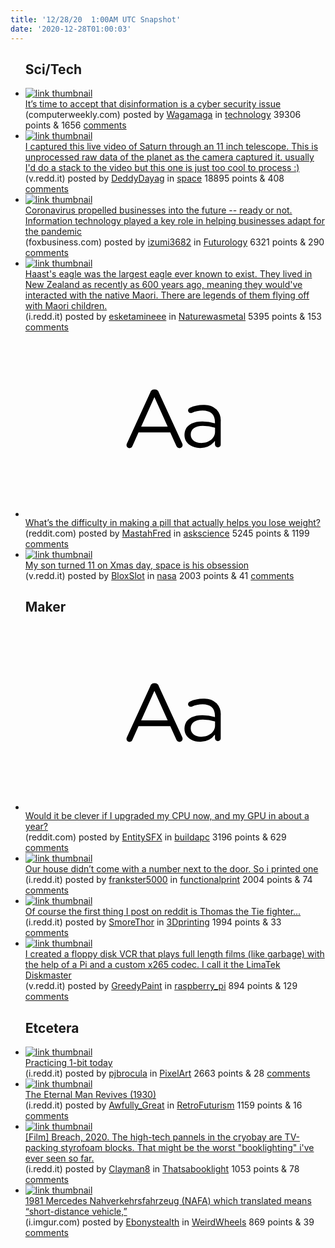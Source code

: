 ```yaml
---
title: '12/28/20  1:00AM UTC Snapshot'
date: '2020-12-28T01:00:03'
---
```

<ul>
<h2>Sci/Tech</h2>

<li><a href='https://www.computerweekly.com/opinion/Its-time-to-accept-that-disinformation-is-a-cyber-security-issue'><img src='https://b.thumbs.redditmedia.com/wsmd2wqQR3bcBOmBCvdB2kjONWdhijppNmYlBtv28-g.jpg' alt='link thumbnail'></a><div><div class='linkTitle'><a href='https://www.computerweekly.com/opinion/Its-time-to-accept-that-disinformation-is-a-cyber-security-issue'>It’s time to accept that disinformation is a cyber security issue</a></div>(computerweekly.com) posted by <a href='https://www.reddit.com/user/Wagamaga'>Wagamaga</a> in <a href='https://www.reddit.com/r/technology'>technology</a> 39306 points & 1656 <a href='https://www.reddit.com/r/technology/comments/kl7te4/its_time_to_accept_that_disinformation_is_a_cyber/'>comments</a></div></li>

<li><a href='https://v.redd.it/q19h5044gp761'><img src='https://b.thumbs.redditmedia.com/EWG52dzoMCG8GW1wwda4QqyojBgeGYVSIgecb9Zl6iY.jpg' alt='link thumbnail'></a><div><div class='linkTitle'><a href='https://v.redd.it/q19h5044gp761'>I captured this live video of Saturn through an 11 inch telescope. This is unprocessed raw data of the planet as the camera captured it. usually I'd do a stack to the video but this one is just too cool to process :)</a></div>(v.redd.it) posted by <a href='https://www.reddit.com/user/DeddyDayag'>DeddyDayag</a> in <a href='https://www.reddit.com/r/space'>space</a> 18895 points & 408 <a href='https://www.reddit.com/r/space/comments/kl1e4a/i_captured_this_live_video_of_saturn_through_an/'>comments</a></div></li>

<li><a href='https://www.foxbusiness.com/economy/covid-19-propelled-businesses-into-the-future-ready-or-not'><img src='https://b.thumbs.redditmedia.com/l5zE1N0Oi8hNJCzGFEVTs5YebyKD1tmCE4M7WAnRdio.jpg' alt='link thumbnail'></a><div><div class='linkTitle'><a href='https://www.foxbusiness.com/economy/covid-19-propelled-businesses-into-the-future-ready-or-not'>Coronavirus propelled businesses into the future -- ready or not. Information technology played a key role in helping businesses adapt for the pandemic</a></div>(foxbusiness.com) posted by <a href='https://www.reddit.com/user/izumi3682'>izumi3682</a> in <a href='https://www.reddit.com/r/Futurology'>Futurology</a> 6321 points & 290 <a href='https://www.reddit.com/r/Futurology/comments/kl0awv/coronavirus_propelled_businesses_into_the_future/'>comments</a></div></li>

<li><a href='https://i.redd.it/zm1b501fbq761.jpg'><img src='https://a.thumbs.redditmedia.com/2z67b9T-KiLZSD3FiXM8YG5OdUIgW6c5MZ3RozIbBU0.jpg' alt='link thumbnail'></a><div><div class='linkTitle'><a href='https://i.redd.it/zm1b501fbq761.jpg'>Haast's eagle was the largest eagle ever known to exist. They lived in New Zealand as recently as 600 years ago, meaning they would've interacted with the native Maori. There are legends of them flying off with Maori children.</a></div>(i.redd.it) posted by <a href='https://www.reddit.com/user/esketamineee'>esketamineee</a> in <a href='https://www.reddit.com/r/Naturewasmetal'>Naturewasmetal</a> 5395 points & 153 <a href='https://www.reddit.com/r/Naturewasmetal/comments/kl3fee/haasts_eagle_was_the_largest_eagle_ever_known_to/'>comments</a></div></li>

<li><a href='https://www.reddit.com/r/askscience/comments/kl1wk6/whats_the_difficulty_in_making_a_pill_that/'><svg version='1.1' viewBox='-34 -12 104 64' preserveAspectRatio='xMidYMid slice' xmlns='http://www.w3.org/2000/svg' xmlns:xlink='http://www.w3.org/1999/xlink'>
    <title>text link thumbnail</title>
    <path d='M12.19,8.84a1.45,1.45,0,0,0-1.4-1h-.12a1.46,1.46,0,0,0-1.42,1L1.14,26.56a1.29,1.29,0,0,0-.14.59,1,1,0,0,0,1,1,1.12,1.12,0,0,0,1.08-.77l2.08-4.65h11l2.08,4.59a1.24,1.24,0,0,0,1.12.83,1.08,1.08,0,0,0,1.08-1.08,1.64,1.64,0,0,0-.14-.57ZM6.08,20.71l4.59-10.22,4.6,10.22Z'>
    </path>
    <path d='M32.24,14.78A6.35,6.35,0,0,0,27.6,13.2a11.36,11.36,0,0,0-4.7,1,1,1,0,0,0-.58.89,1,1,0,0,0,.94.92,1.23,1.23,0,0,0,.39-.08,8.87,8.87,0,0,1,3.72-.81c2.7,0,4.28,1.33,4.28,3.92v.5a15.29,15.29,0,0,0-4.42-.61c-3.64,0-6.14,1.61-6.14,4.64v.05c0,2.95,2.7,4.48,5.37,4.48a6.29,6.29,0,0,0,5.19-2.48V26.9a1,1,0,0,0,1,1,1,1,0,0,0,1-1.06V19A5.71,5.71,0,0,0,32.24,14.78Zm-.56,7.7c0,2.28-2.17,3.89-4.81,3.89-1.94,0-3.61-1.06-3.61-2.86v-.06c0-1.8,1.5-3,4.2-3a15.2,15.2,0,0,1,4.22.61Z'>
    </path>
    </svg></a><div><div class='linkTitle'><a href='https://www.reddit.com/r/askscience/comments/kl1wk6/whats_the_difficulty_in_making_a_pill_that/'>What’s the difficulty in making a pill that actually helps you lose weight?</a></div>(reddit.com) posted by <a href='https://www.reddit.com/user/MastahFred'>MastahFred</a> in <a href='https://www.reddit.com/r/askscience'>askscience</a> 5245 points & 1199 <a href='https://www.reddit.com/r/askscience/comments/kl1wk6/whats_the_difficulty_in_making_a_pill_that/'>comments</a></div></li>

<li><a href='https://v.redd.it/lrchbko19r761'><img src='https://b.thumbs.redditmedia.com/uQ98T4CdrHLBojbeRkcjb2pxs5j7DpLFykn_RSPjIZo.jpg' alt='link thumbnail'></a><div><div class='linkTitle'><a href='https://v.redd.it/lrchbko19r761'>My son turned 11 on Xmas day, space is his obsession</a></div>(v.redd.it) posted by <a href='https://www.reddit.com/user/BloxSlot'>BloxSlot</a> in <a href='https://www.reddit.com/r/nasa'>nasa</a> 2003 points & 41 <a href='https://www.reddit.com/r/nasa/comments/kl6di9/my_son_turned_11_on_xmas_day_space_is_his/'>comments</a></div></li>

<h2>Maker</h2>

<li><a href='https://www.reddit.com/r/buildapc/comments/kl3n4l/would_it_be_clever_if_i_upgraded_my_cpu_now_and/'><svg version='1.1' viewBox='-34 -12 104 64' preserveAspectRatio='xMidYMid slice' xmlns='http://www.w3.org/2000/svg' xmlns:xlink='http://www.w3.org/1999/xlink'>
    <title>text link thumbnail</title>
    <path d='M12.19,8.84a1.45,1.45,0,0,0-1.4-1h-.12a1.46,1.46,0,0,0-1.42,1L1.14,26.56a1.29,1.29,0,0,0-.14.59,1,1,0,0,0,1,1,1.12,1.12,0,0,0,1.08-.77l2.08-4.65h11l2.08,4.59a1.24,1.24,0,0,0,1.12.83,1.08,1.08,0,0,0,1.08-1.08,1.64,1.64,0,0,0-.14-.57ZM6.08,20.71l4.59-10.22,4.6,10.22Z'>
    </path>
    <path d='M32.24,14.78A6.35,6.35,0,0,0,27.6,13.2a11.36,11.36,0,0,0-4.7,1,1,1,0,0,0-.58.89,1,1,0,0,0,.94.92,1.23,1.23,0,0,0,.39-.08,8.87,8.87,0,0,1,3.72-.81c2.7,0,4.28,1.33,4.28,3.92v.5a15.29,15.29,0,0,0-4.42-.61c-3.64,0-6.14,1.61-6.14,4.64v.05c0,2.95,2.7,4.48,5.37,4.48a6.29,6.29,0,0,0,5.19-2.48V26.9a1,1,0,0,0,1,1,1,1,0,0,0,1-1.06V19A5.71,5.71,0,0,0,32.24,14.78Zm-.56,7.7c0,2.28-2.17,3.89-4.81,3.89-1.94,0-3.61-1.06-3.61-2.86v-.06c0-1.8,1.5-3,4.2-3a15.2,15.2,0,0,1,4.22.61Z'>
    </path>
    </svg></a><div><div class='linkTitle'><a href='https://www.reddit.com/r/buildapc/comments/kl3n4l/would_it_be_clever_if_i_upgraded_my_cpu_now_and/'>Would it be clever if I upgraded my CPU now, and my GPU in about a year?</a></div>(reddit.com) posted by <a href='https://www.reddit.com/user/EntitySFX'>EntitySFX</a> in <a href='https://www.reddit.com/r/buildapc'>buildapc</a> 3196 points & 629 <a href='https://www.reddit.com/r/buildapc/comments/kl3n4l/would_it_be_clever_if_i_upgraded_my_cpu_now_and/'>comments</a></div></li>

<li><a href='https://i.redd.it/lc0mdlbxbq761.jpg'><img src='https://b.thumbs.redditmedia.com/NpgB1Z2HruSP0SKM7pPIyP4Z5HopbgsIPD6NcaLnIQE.jpg' alt='link thumbnail'></a><div><div class='linkTitle'><a href='https://i.redd.it/lc0mdlbxbq761.jpg'>Our house didn’t come with a number next to the door. So i printed one</a></div>(i.redd.it) posted by <a href='https://www.reddit.com/user/frankster5000'>frankster5000</a> in <a href='https://www.reddit.com/r/functionalprint'>functionalprint</a> 2004 points & 74 <a href='https://www.reddit.com/r/functionalprint/comments/kl3grk/our_house_didnt_come_with_a_number_next_to_the/'>comments</a></div></li>

<li><a href='https://i.redd.it/ii5ss3ub9o761.jpg'><img src='https://a.thumbs.redditmedia.com/sFykDa4Dta1VEQb41Uho1sXZCzQTia2dfPUGpfNODF8.jpg' alt='link thumbnail'></a><div><div class='linkTitle'><a href='https://i.redd.it/ii5ss3ub9o761.jpg'>Of course the first thing I post on reddit is Thomas the Tie fighter...</a></div>(i.redd.it) posted by <a href='https://www.reddit.com/user/SmoreThor'>SmoreThor</a> in <a href='https://www.reddit.com/r/3Dprinting'>3Dprinting</a> 1994 points & 33 <a href='https://www.reddit.com/r/3Dprinting/comments/kkynk3/of_course_the_first_thing_i_post_on_reddit_is/'>comments</a></div></li>

<li><a href='https://v.redd.it/zahhf6wtoo761'><img src='https://b.thumbs.redditmedia.com/cnziR9hv7-yUzyUPWOOR4j_ROnpJVhDtbAEGZEADBQM.jpg' alt='link thumbnail'></a><div><div class='linkTitle'><a href='https://v.redd.it/zahhf6wtoo761'>I created a floppy disk VCR that plays full length films (like garbage) with the help of a Pi and a custom x265 codec. I call it the LimaTek Diskmaster</a></div>(v.redd.it) posted by <a href='https://www.reddit.com/user/GreedyPaint'>GreedyPaint</a> in <a href='https://www.reddit.com/r/raspberry_pi'>raspberry_pi</a> 894 points & 129 <a href='https://www.reddit.com/r/raspberry_pi/comments/kkzpuk/i_created_a_floppy_disk_vcr_that_plays_full/'>comments</a></div></li>

<h2>Etcetera</h2>

<li><a href='https://i.redd.it/1i3iqonvzp761.png'><img src='https://b.thumbs.redditmedia.com/_mWkzKfDZvRyDve8fFA8Y7KlY0aSxp9UbEia5kNBb5g.jpg' alt='link thumbnail'></a><div><div class='linkTitle'><a href='https://i.redd.it/1i3iqonvzp761.png'>Practicing 1-bit today</a></div>(i.redd.it) posted by <a href='https://www.reddit.com/user/pjbrocula'>pjbrocula</a> in <a href='https://www.reddit.com/r/PixelArt'>PixelArt</a> 2663 points & 28 <a href='https://www.reddit.com/r/PixelArt/comments/kl2lwu/practicing_1bit_today/'>comments</a></div></li>

<li><a href='https://i.redd.it/3gcgkluh8q761.jpg'><img src='https://b.thumbs.redditmedia.com/x2RJjq7BLhWlLHRUlPTbnC7qZla2B4BS-aO1wWDeGEM.jpg' alt='link thumbnail'></a><div><div class='linkTitle'><a href='https://i.redd.it/3gcgkluh8q761.jpg'>The Eternal Man Revives (1930)</a></div>(i.redd.it) posted by <a href='https://www.reddit.com/user/Awfully_Great'>Awfully_Great</a> in <a href='https://www.reddit.com/r/RetroFuturism'>RetroFuturism</a> 1159 points & 16 <a href='https://www.reddit.com/r/RetroFuturism/comments/kl38cf/the_eternal_man_revives_1930/'>comments</a></div></li>

<li><a href='https://i.redd.it/x7gpz2wprm761.jpg'><img src='https://b.thumbs.redditmedia.com/9H2qPlB28JCmbOlXVoSqNVln6fctCVtJXZt8wgRH57U.jpg' alt='link thumbnail'></a><div><div class='linkTitle'><a href='https://i.redd.it/x7gpz2wprm761.jpg'>[Film] Breach, 2020. The high-tech pannels in the cryobay are TV-packing styrofoam blocks. That might be the worst "booklighting" i've ever seen so far.</a></div>(i.redd.it) posted by <a href='https://www.reddit.com/user/Clayman8'>Clayman8</a> in <a href='https://www.reddit.com/r/Thatsabooklight'>Thatsabooklight</a> 1053 points & 78 <a href='https://www.reddit.com/r/Thatsabooklight/comments/kku7iv/film_breach_2020_the_hightech_pannels_in_the/'>comments</a></div></li>

<li><a href='https://i.imgur.com/9SVLYTA.jpg'><img src='https://b.thumbs.redditmedia.com/_cllefkdSIj8ySsy6egTgzpf3Ite7cstphS8F8tOu1s.jpg' alt='link thumbnail'></a><div><div class='linkTitle'><a href='https://i.imgur.com/9SVLYTA.jpg'>1981 Mercedes Nahverkehrsfahrzeug (NAFA) which translated means “short-distance vehicle,”</a></div>(i.imgur.com) posted by <a href='https://www.reddit.com/user/Ebonystealth'>Ebonystealth</a> in <a href='https://www.reddit.com/r/WeirdWheels'>WeirdWheels</a> 869 points & 39 <a href='https://www.reddit.com/r/WeirdWheels/comments/kl2cya/1981_mercedes_nahverkehrsfahrzeug_nafa_which/'>comments</a></div></li>

</ul>
